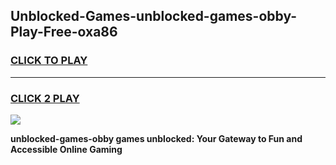 
## Unblocked-Games-unblocked-games-obby-Play-Free-oxa86
<h3>
<a href="https://premium76.site?title=unblocked-games-obby&ref=23A">CLICK TO PLAY</a></h3>
<hr>

<h3>
<a href="https://premium76.site?title=unblocked-games-obby&ref=23A">CLICK 2 PLAY</a>
  
</h3>

<a href="https://premium76.site?title=unblocked-games-obby&ref=23A"><img src="https://clearcache.store/games.png"></a>


**unblocked-games-obby games unblocked: Your Gateway to Fun and Accessible Online Gaming**
